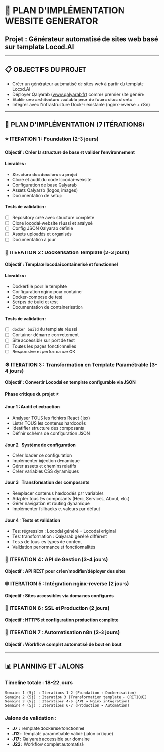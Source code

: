 # 🎯 PLAN D'IMPLÉMENTATION WEBSITE GENERATOR
## Projet : Générateur automatisé de sites web basé sur template Locod.AI

---

## 📋 OBJECTIFS DU PROJET
- Créer un générateur automatisé de sites web à partir du template Locod.AI
- Déployer Qalyarab (www.qalyarab.fr) comme premier site généré
- Établir une architecture scalable pour de futurs sites clients
- Intégrer avec l'infrastructure Docker existante (nginx-reverse + n8n)

---

## 🚀 PLAN D'IMPLÉMENTATION (7 ITÉRATIONS)

### ⭐ ITERATION 1 : Foundation (2-3 jours)
#### Objectif : Créer la structure de base et valider l'environnement

#### Livrables :
- Structure des dossiers du projet
- Clone et audit du code locodai-website
- Configuration de base Qalyarab
- Assets Qalyarab (logos, images)
- Documentation de setup

#### Tests de validation :
- [ ] Repository créé avec structure complète
- [ ] Clone locodai-website réussi et analysé
- [ ] Config JSON Qalyarab définie
- [ ] Assets uploadés et organisés
- [ ] Documentation à jour

### 🐳 ITERATION 2 : Dockerisation Template (2-3 jours)
#### Objectif : Template locodai containerisé et fonctionnel

#### Livrables :
- Dockerfile pour le template
- Configuration nginx pour container
- Docker-compose de test
- Scripts de build et test
- Documentation de containerisation

#### Tests de validation :
- [ ] `docker build` du template réussi
- [ ] Container démarre correctement
- [ ] Site accessible sur port de test
- [ ] Toutes les pages fonctionnelles
- [ ] Responsive et performance OK

### ⚙️ ITERATION 3 : Transformation en Template Paramétrable (3-4 jours)
#### Objectif : Convertir Locodai en template configurable via JSON
#### **Phase critique du projet** ⭐

#### Jour 1 : Audit et extraction
- Analyser TOUS les fichiers React (.jsx)
- Lister TOUS les contenus hardcodés
- Identifier structure des composants
- Définir schéma de configuration JSON

#### Jour 2 : Système de configuration
- Créer loader de configuration
- Implémenter injection dynamique
- Gérer assets et chemins relatifs
- Créer variables CSS dynamiques

#### Jour 3 : Transformation des composants
- Remplacer contenus hardcodés par variables
- Adapter tous les composants (Hero, Services, About, etc.)
- Gérer navigation et routing dynamique
- Implémenter fallbacks et valeurs par défaut

#### Jour 4 : Tests et validation
- Test régression : Locodai généré = Locodai original
- Test transformation : Qalyarab généré différent
- Tests de tous les types de contenu
- Validation performance et fonctionnalités

### 🔌 ITERATION 4 : API de Gestion (3-4 jours)
#### Objectif : API REST pour créer/modifier/déployer des sites

### 🌐 ITERATION 5 : Intégration nginx-reverse (2 jours)
#### Objectif : Sites accessibles via domaines configurés

### 🔐 ITERATION 6 : SSL et Production (2 jours)
#### Objectif : HTTPS et configuration production complète

### 🤖 ITERATION 7 : Automatisation n8n (2-3 jours)
#### Objectif : Workflow complet automatisé de bout en bout

---

## 📊 PLANNING ET JALONS

### Timeline totale : 18-22 jours
```
Semaine 1 (5j) : Iterations 1-2 (Foundation → Dockerisation)
Semaine 2 (5j) : Iteration 3 (Transformation template - CRITIQUE)
Semaine 3 (5j) : Iterations 4-5 (API → Nginx integration)
Semaine 4 (5j) : Iterations 6-7 (Production → Automation)
```

### Jalons de validation :
- **J7 :** Template dockerisé fonctionnel
- **J12 :** Template paramétrable validé (jalon critique)
- **J17 :** Qalyarab accessible sur domaine
- **J22 :** Workflow complet automatisé